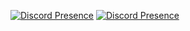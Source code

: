 [![Discord Presence](https://lanyard-profile-readme.vercel.app/api/135501878979985409)](https://discord.com/users/135501878979985409) 
[![Discord Presence](https://lanyard-profile-readme.vercel.app/api/823783212470894592)](https://discord.com/users/823783212470894592)
